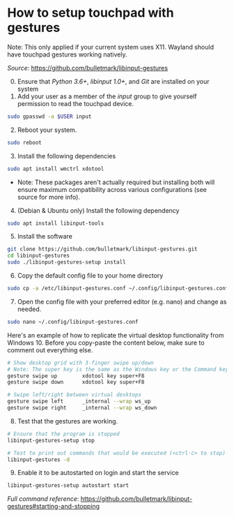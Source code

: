 # How to setup touchpad with gestures

Note: This only applied if your current system uses X11. Wayland should have touchpad gestures working natively.

_Source_: https://github.com/bulletmark/libinput-gestures

0. Ensure that _Python 3.6+_, _libinput 1.0+_, and _Git_ are installed on your system
1. Add your user as a member of the *input* group to give yourself permission to read the touchpad device.

```bash
sudo gpasswd -a $USER input
```

2. Reboot your system.

```bash
sudo reboot
```

3. Install the following dependencies

```bash
sudo apt install wmctrl xdotool
```

* Note: These packages aren't actually required but installing both will ensure maximum compatibility across various configurations (see source for more info).

4. (Debian & Ubuntu only) Install the following dependency

```bash
sudo apt install libinput-tools
```

5. Install the software

```bash
git clone https://github.com/bulletmark/libinput-gestures.git
cd libinput-gestures
sudo ./libinput-gestures-setup install
```

6. Copy the default config file to your home directory

```bash
sudo cp -a /etc/libinput-gestures.conf ~/.config/libinput-gestures.conf
```

7. Open the config file with your preferred editor (e.g. nano) and change as needed.
```bash
sudo nano ~/.config/libinput-gestures.conf
```

Here's an example of how to replicate the virtual desktop functionality from Windows 10. Before you copy-paste the content below, make sure to comment out everything else.
```bash
# Show desktop grid with 3-finger swipe up/down
# Note: The super key is the same as the Windows key or the Command key for Apple.
gesture swipe up        xdotool key super+F8
gesture swipe down      xdotool key super+F8

# Swipe left/right between virtual desktops
gesture swipe left      _internal --wrap ws_up
gesture swipe right     _internal --wrap ws_down
```

8. Test that the gestures are working.

```bash
# Ensure that the program is stopped
libinput-gestures-setup stop

# Test to print out commands that would be executed (<ctrl-c> to stop)
libinput-gestures -d
```

9. Enable it to be autostarted on login and start the service

```bash
libinput-gestures-setup autostart start
```

_Full command reference_: https://github.com/bulletmark/libinput-gestures#starting-and-stopping
